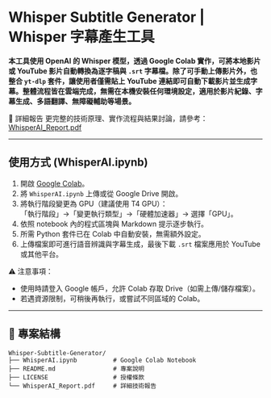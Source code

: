 # Whisper Subtitle Generator | Whisper 字幕產生工具

**本工具使用 OpenAI 的 Whisper 模型，透過 Google Colab 實作，可將本地影片或 YouTube 影片自動轉換為逐字稿與 `.srt` 字幕檔。除了可手動上傳影片外，也整合 `yt-dlp` 套件，讓使用者僅需貼上 YouTube 連結即可自動下載影片並生成字幕。整體流程皆在雲端完成，無需在本機安裝任何環境設定，適用於影片紀錄、字幕生成、多語翻譯、無障礙輔助等場景。**
   
📑 詳細報告
更完整的技術原理、實作流程與結果討論，請參考：[WhisperAI_Report.pdf](WhisperAI_Report.pdf)

---

## 使用方式 (WhisperAI.ipynb)

1. 開啟 [Google Colab](https://colab.research.google.com)。  
2. 將 `WhisperAI.ipynb` 上傳或從 Google Drive 開啟。  
3. 將執行階段變更為 GPU（建議使用 T4 GPU）：  
   「執行階段」→「變更執行類型」→「硬體加速器」→ 選擇「GPU」。  
4. 依照 notebook 內的程式區塊與 Markdown 提示逐步執行。  
5. 所需 Python 套件已在 Colab 中自動安裝，無需額外設定。  
6. 上傳檔案即可進行語音辨識與字幕生成，最後下載 `.srt` 檔案應用於 YouTube 或其他平台。  

⚠️ 注意事項：  
- 使用時請登入 Google 帳戶，允許 Colab 存取 Drive（如需上傳/儲存檔案）。  
- 若遇資源限制，可稍後再執行，或嘗試不同區域的 Colab。  

---

## 📂 專案結構
```text
Whisper-Subtitle-Generator/
├── WhisperAI.ipynb          # Google Colab Notebook
├── README.md                # 專案說明
├── LICENSE                  # 授權條款
└── WhisperAI_Report.pdf     # 詳細技術報告


